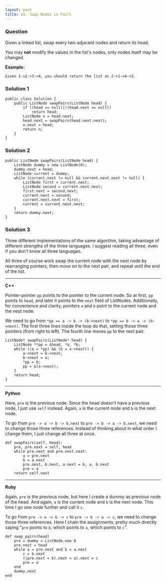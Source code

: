 ```yaml
---
layout: post
title: 24. Swap Nodes in Pairs
---
```

### Question
Given a linked list, swap every two adjacent nodes and return its head.

You may **not** modify the values in the list's nodes, only nodes itself may
be changed.



 **Example:**

    
    
    Given 1->2->3->4, you should return the list as 2->1->4->3.
    

### Solution 1
    
    
    public class Solution {
        public ListNode swapPairs(ListNode head) {
            if ((head == null)||(head.next == null))
                return head;
            ListNode n = head.next;
            head.next = swapPairs(head.next.next);
            n.next = head;
            return n;
        }
    }


### Solution 2
    
    
    public ListNode swapPairs(ListNode head) {
        ListNode dummy = new ListNode(0);
        dummy.next = head;
        ListNode current = dummy;
        while (current.next != null && current.next.next != null) {
            ListNode first = current.next;
            ListNode second = current.next.next;
            first.next = second.next;
            current.next = second;
            current.next.next = first;
            current = current.next.next;
        }
        return dummy.next;
    }


### Solution 3
Three different implementations of the same algorithm, taking advantage of
different strengths of the three languages. I suggest reading all three, even
if you don't know all three languages.

All three of course work swap the current node with the next node by
rearranging pointers, then move on to the next pair, and repeat until the end
of the list.

* * *

 **C++**

Pointer-pointer `pp` points to the pointer to the current node. So at first,
`pp` points to `head`, and later it points to the `next` field of ListNodes.
Additionally, for convenience and clarity, pointers `a` and `b` point to the
current node and the next node.

We need to go from `*pp == a -> b -> (b->next)` to `*pp == b -> a ->
(b->next)`. The first three lines inside the loop do that, setting those three
pointers (from right to left). The fourth line moves `pp` to the next pair.

    
    
    ListNode* swapPairs(ListNode* head) {
        ListNode **pp = &head, *a, *b;
        while ((a = *pp) && (b = a->next)) {
            a->next = b->next;
            b->next = a;
            *pp = b;
            pp = &(a->next);
        }
        return head;
    }
    

* * *

**Python**

Here, `pre` is the previous node. Since the head doesn't have a previous node,
I just use `self` instead. Again, `a` is the current node and `b` is the next
node.

To go from `pre -> a -> b -> b.next` to `pre -> b -> a -> b.next`, we need to
change those three references. Instead of thinking about in what order I
change them, I just change all three at once.

    
    
    def swapPairs(self, head):
        pre, pre.next = self, head
        while pre.next and pre.next.next:
            a = pre.next
            b = a.next
            pre.next, b.next, a.next = b, a, b.next
            pre = a
        return self.next
    

* * *

**Ruby**

Again, `pre` is the previous node, but here I create a dummy as previous node
of the head. And again, `a` is the current node and `b` is the next node. This
time I go one node further and call it `c`.

To go from `pre -> a -> b -> c` to `pre -> b -> a -> c`, we need to change
those three references. Here I chain the assignments, pretty much directly
saying "`pre` points to `b`, which points to `a`, which points to `c`".

    
    
    def swap_pairs(head)
        pre = dummy = ListNode.new 0
        pre.next = head
        while a = pre.next and b = a.next
            c = b.next
            ((pre.next = b).next = a).next = c
            pre = a
        end
        dummy.next
    end



